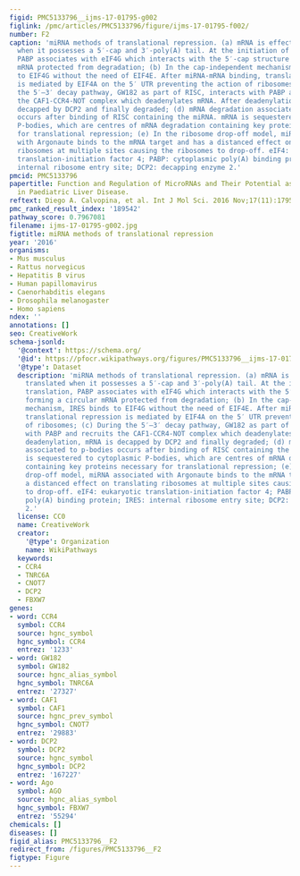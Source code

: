 ```yaml
---
figid: PMC5133796__ijms-17-01795-g002
figlink: /pmc/articles/PMC5133796/figure/ijms-17-01795-f002/
number: F2
caption: 'miRNA methods of translational repression. (a) mRNA is effectively translated
  when it possesses a 5′-cap and 3′-poly(A) tail. At the initiation of translation,
  PABP associates with eIF4G which interacts with the 5′-cap structure forming a circular
  mRNA protected from degradation; (b) In the cap-independent mechanism, IRES binds
  to EIF4G without the need of EIF4E. After miRNA-mRNA binding, translational repression
  is mediated by EIF4A on the 5′ UTR preventing the action of ribosomes; (c) During
  the 5′–3′ decay pathway, GW182 as part of RISC, interacts with PABP and recruits
  the CAF1-CCR4-NOT complex which deadenylates mRNA. After deadenylation, mRNA is
  decapped by DCP2 and finally degraded; (d) mRNA degradation associated to p-bodies
  occurs after binding of RISC containing the miRNA. mRNA is sequestered to cytoplasmic
  P-bodies, which are centres of mRNA degradation containing key proteins necessary
  for translational repression; (e) In the ribosome drop-off model, miRNA associated
  with Argonaute binds to the mRNA target and has a distanced effect on translating
  ribosomes at multiple sites causing the ribosomes to drop-off. eIF4: eukaryotic
  translation-initiation factor 4; PABP: cytoplasmic poly(A) binding protein; IRES:
  internal ribosome entry site; DCP2: decapping enzyme 2.'
pmcid: PMC5133796
papertitle: Function and Regulation of MicroRNAs and Their Potential as Biomarkers
  in Paediatric Liver Disease.
reftext: Diego A. Calvopina, et al. Int J Mol Sci. 2016 Nov;17(11):1795.
pmc_ranked_result_index: '189542'
pathway_score: 0.7967081
filename: ijms-17-01795-g002.jpg
figtitle: miRNA methods of translational repression
year: '2016'
organisms:
- Mus musculus
- Rattus norvegicus
- Hepatitis B virus
- Human papillomavirus
- Caenorhabditis elegans
- Drosophila melanogaster
- Homo sapiens
ndex: ''
annotations: []
seo: CreativeWork
schema-jsonld:
  '@context': https://schema.org/
  '@id': https://pfocr.wikipathways.org/figures/PMC5133796__ijms-17-01795-g002.html
  '@type': Dataset
  description: 'miRNA methods of translational repression. (a) mRNA is effectively
    translated when it possesses a 5′-cap and 3′-poly(A) tail. At the initiation of
    translation, PABP associates with eIF4G which interacts with the 5′-cap structure
    forming a circular mRNA protected from degradation; (b) In the cap-independent
    mechanism, IRES binds to EIF4G without the need of EIF4E. After miRNA-mRNA binding,
    translational repression is mediated by EIF4A on the 5′ UTR preventing the action
    of ribosomes; (c) During the 5′–3′ decay pathway, GW182 as part of RISC, interacts
    with PABP and recruits the CAF1-CCR4-NOT complex which deadenylates mRNA. After
    deadenylation, mRNA is decapped by DCP2 and finally degraded; (d) mRNA degradation
    associated to p-bodies occurs after binding of RISC containing the miRNA. mRNA
    is sequestered to cytoplasmic P-bodies, which are centres of mRNA degradation
    containing key proteins necessary for translational repression; (e) In the ribosome
    drop-off model, miRNA associated with Argonaute binds to the mRNA target and has
    a distanced effect on translating ribosomes at multiple sites causing the ribosomes
    to drop-off. eIF4: eukaryotic translation-initiation factor 4; PABP: cytoplasmic
    poly(A) binding protein; IRES: internal ribosome entry site; DCP2: decapping enzyme
    2.'
  license: CC0
  name: CreativeWork
  creator:
    '@type': Organization
    name: WikiPathways
  keywords:
  - CCR4
  - TNRC6A
  - CNOT7
  - DCP2
  - FBXW7
genes:
- word: CCR4
  symbol: CCR4
  source: hgnc_symbol
  hgnc_symbol: CCR4
  entrez: '1233'
- word: GW182
  symbol: GW182
  source: hgnc_alias_symbol
  hgnc_symbol: TNRC6A
  entrez: '27327'
- word: CAF1
  symbol: CAF1
  source: hgnc_prev_symbol
  hgnc_symbol: CNOT7
  entrez: '29883'
- word: DCP2
  symbol: DCP2
  source: hgnc_symbol
  hgnc_symbol: DCP2
  entrez: '167227'
- word: Ago
  symbol: AGO
  source: hgnc_alias_symbol
  hgnc_symbol: FBXW7
  entrez: '55294'
chemicals: []
diseases: []
figid_alias: PMC5133796__F2
redirect_from: /figures/PMC5133796__F2
figtype: Figure
---
```

